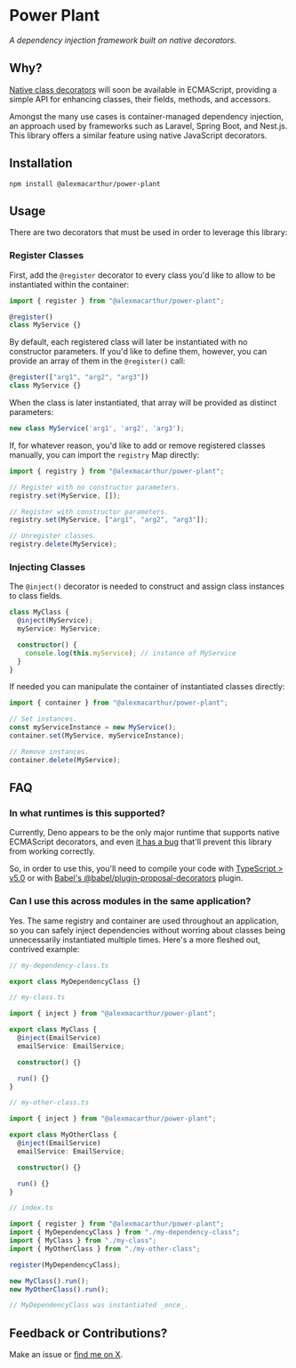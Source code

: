 # Power Plant

_A dependency injection framework built on native decorators._

## Why?

[Native class decorators](https://github.com/tc39/proposal-decorators) will soon be available in ECMAScript, providing a simple API for enhancing classes, their fields, methods, and accessors.

Amongst the many use cases is container-managed dependency injection, an approach used by frameworks such as Laravel, Spring Boot, and Nest.js. This library offers a similar feature using native JavaScript decorators.

## Installation

`npm install @alexmacarthur/power-plant`

## Usage

There are two decorators that must be used in order to leverage this library:

### Register Classes

First, add the `@register` decorator to every class you'd like to allow to be instantiated within the container:

```ts
import { register } from "@alexmacarthur/power-plant";

@register()
class MyService {}
```

By default, each registered class will later be instantiated with no constructor parameters. If you'd like to define them, however, you can provide an array of them in the `@register()` call:

```ts
@register(["arg1", "arg2", "arg3"])
class MyService {}
```

When the class is later instantiated, that array will be provided as distinct parameters:

```ts
new class MyService('arg1', 'arg2', 'arg3');
```

If, for whatever reason, you'd like to add or remove registered classes manually, you can import the `registry` Map directly:

```ts
import { registry } from "@alexmacarthur/power-plant";

// Register with no constructor parameters.
registry.set(MyService, []);

// Register with constructor parameters.
registry.set(MyService, ["arg1", "arg2", "arg3"]);

// Unregister classes.
registry.delete(MyService);
```

### Injecting Classes

The `@inject()` decorator is needed to construct and assign class instances to class fields.

```ts
class MyClass {
  @inject(MyService);
  myService: MyService;

  constructor() {
    console.log(this.myService); // instance of MyService
  }
}
```

If needed you can manipulate the container of instantiated classes directly:

```ts
import { container } from "@alexmacarthur/power-plant";

// Set instances.
const myServiceInstance = new MyService();
container.set(MyService, myServiceInstance);

// Remove instances.
container.delete(MyService);
```

## FAQ

### In what runtimes is this supported?

Currently, Deno appears to be the only major runtime that supports native ECMAScript decorators, and even [it has a bug](https://github.com/denoland/deno/issues/22253) that'll prevent this library from working correctly.

So, in order to use this, you'll need to compile your code with [TypeScript > v5.0](https://devblogs.microsoft.com/typescript/announcing-typescript-5-0/#decorators) or with [Babel's @babel/plugin-proposal-decorators](https://babeljs.io/docs/babel-plugin-proposal-decorators) plugin.

### Can I use this across modules in the same application?

Yes. The same registry and container are used throughout an application, so you can safely inject dependencies without worring about classes being unnecessarily instantiated multiple times. Here's a more fleshed out, contrived example:

```typescript
// my-dependency-class.ts

export class MyDependencyClass {}
```

```typescript
// my-class.ts

import { inject } from "@alexmacarthur/power-plant";

export class MyClass {
  @inject(EmailService)
  emailService: EmailService;

  constructor() {}

  run() {}
}
```

```typescript
// my-other-class.ts

import { inject } from "@alexmacarthur/power-plant";

export class MyOtherClass {
  @inject(EmailService)
  emailService: EmailService;

  constructor() {}

  run() {}
}
```

```typescript
// index.ts

import { register } from "@alexmacarthur/power-plant";
import { MyDependencyClass } from "./my-dependency-class";
import { MyClass } from "./my-class";
import { MyOtherClass } from "./my-other-class";

register(MyDependencyClass);

new MyClass().run();
new MyOtherClass().run();

// MyDependencyClass was instantiated _once_.
```

## Feedback or Contributions?

Make an issue or [find me on X](https://twitter.com/amacarthur).
